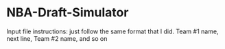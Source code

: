 # NBA-Draft-Simulator
Input file instructions: just follow the same format that I did. Team #1 name, next line, Team #2 name, and so on
